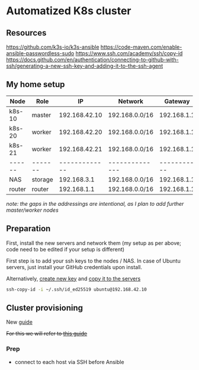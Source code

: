# Automatized K8s cluster

## Resources

https://github.com/k3s-io/k3s-ansible
https://code-maven.com/enable-ansible-passwordless-sudo
https://www.ssh.com/academy/ssh/copy-id
https://docs.github.com/en/authentication/connecting-to-github-with-ssh/generating-a-new-ssh-key-and-adding-it-to-the-ssh-agent


## My home setup

| Node   | Role    | IP            | Network        | Gateway     |
| ------ | ------- | ------------- | -------------- | ----------- |
| k8s-10 | master  | 192.168.42.10 | 192.168.0.0/16 | 192.168.1.1 |
| k8s-20 | worker  | 192.168.42.20 | 192.168.0.0/16 | 192.168.1.1 |
| k8s-21 | worker  | 192.168.42.21 | 192.168.0.0/16 | 192.168.1.1 |
| ------ | ------- | ------------- | -------------- | ----------- |
| NAS    | storage | 192.168.3.1   | 192.168.0.0/16 | 192.168.1.1 |
| router | router  | 192.168.1.1   | 192.168.0.0/16 | 192.168.1.1 |

*note: the gaps in the addressings are intentional, as I plan to add further master/worker nodes*

## Preparation

First, install the new servers and network them (my setup as per above; code need to be edited if your setup is different)

First step is to add your ssh keys to the nodes / NAS.
In case of Ubuntu servers, just install your GitHub credentials upon install.

Alternatively, [create new key](https://docs[.github.com/en/authentication/connecting-to-github-with-ssh/generating-a-new-ssh-key-and-adding-it-to-the-ssh-agent) and [copy it to the servers](https://www.ssh.com/academy/ssh/copy-id)

```sh
ssh-copy-id -i ~/.ssh/id_ed25519 ubuntu@192.168.42.10
```

## Cluster provisioning

New [guide](https://github.com/fabricesemti80/home-k8s-cluster)

~~For this we will refer to [this guide](https://github.com/k3s-io/k3s-ansible)~~

### Prep

* connect to each host via SSH before Ansible
